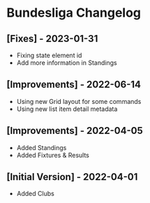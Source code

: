 # Bundesliga Changelog

## [Fixes] - 2023-01-31

- Fixing state element id
- Add more information in Standings

## [Improvements] - 2022-06-14

- Using new Grid layout for some commands
- Using new list item detail metadata

## [Improvements] - 2022-04-05

- Added Standings
- Added Fixtures & Results

## [Initial Version] - 2022-04-01

- Added Clubs
